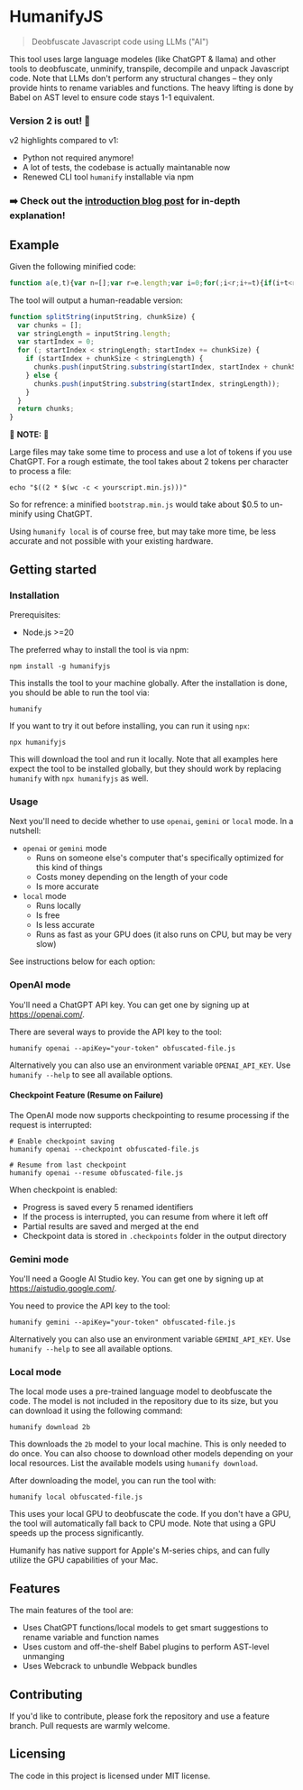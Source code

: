 # HumanifyJS
> Deobfuscate Javascript code using LLMs ("AI")

This tool uses large language modeles (like ChatGPT & llama) and other tools to
deobfuscate, unminify, transpile, decompile and unpack Javascript code. Note
that LLMs don't perform any structural changes – they only provide hints to
rename variables and functions. The heavy lifting is done by Babel on AST level
to ensure code stays 1-1 equivalent.

### Version 2 is out! 🎉

v2 highlights compared to v1:
* Python not required anymore!
* A lot of tests, the codebase is actually maintanable now
* Renewed CLI tool `humanify` installable via npm

### ➡️ Check out the [introduction blog post][blogpost] for in-depth explanation!

[blogpost]: https://thejunkland.com/blog/using-llms-to-reverse-javascript-minification

## Example

Given the following minified code:

```javascript
function a(e,t){var n=[];var r=e.length;var i=0;for(;i<r;i+=t){if(i+t<r){n.push(e.substring(i,i+t))}else{n.push(e.substring(i,r))}}return n}
```

The tool will output a human-readable version:

```javascript
function splitString(inputString, chunkSize) {
  var chunks = [];
  var stringLength = inputString.length;
  var startIndex = 0;
  for (; startIndex < stringLength; startIndex += chunkSize) {
    if (startIndex + chunkSize < stringLength) {
      chunks.push(inputString.substring(startIndex, startIndex + chunkSize));
    } else {
      chunks.push(inputString.substring(startIndex, stringLength));
    }
  }
  return chunks;
}
```

🚨 **NOTE:** 🚨

Large files may take some time to process and use a lot of tokens if you use
ChatGPT. For a rough estimate, the tool takes about 2 tokens per character to
process a file:

```shell
echo "$((2 * $(wc -c < yourscript.min.js)))"
```

So for refrence: a minified `bootstrap.min.js` would take about $0.5 to
un-minify using ChatGPT.

Using `humanify local` is of course free, but may take more time, be less
accurate and not possible with your existing hardware.

## Getting started

### Installation

Prerequisites:
* Node.js >=20

The preferred whay to install the tool is via npm:

```shell
npm install -g humanifyjs
```

This installs the tool to your machine globally. After the installation is done,
you should be able to run the tool via:

```shell
humanify
```

If you want to try it out before installing, you can run it using `npx`:

```
npx humanifyjs
```

This will download the tool and run it locally. Note that all examples here
expect the tool to be installed globally, but they should work by replacing
`humanify` with `npx humanifyjs` as well.

### Usage

Next you'll need to decide whether to use `openai`, `gemini` or `local` mode. In a
nutshell:

* `openai` or `gemini` mode
  * Runs on someone else's computer that's specifically optimized for this kind
    of things
  * Costs money depending on the length of your code
  * Is more accurate
* `local` mode
  * Runs locally
  * Is free
  * Is less accurate
  * Runs as fast as your GPU does (it also runs on CPU, but may be very slow)

See instructions below for each option:

### OpenAI mode

You'll need a ChatGPT API key. You can get one by signing up at
https://openai.com/.

There are several ways to provide the API key to the tool:
```shell
humanify openai --apiKey="your-token" obfuscated-file.js
```

Alternatively you can also use an environment variable `OPENAI_API_KEY`. Use
`humanify --help` to see all available options.

#### Checkpoint Feature (Resume on Failure)

The OpenAI mode now supports checkpointing to resume processing if the request is interrupted:

```shell
# Enable checkpoint saving
humanify openai --checkpoint obfuscated-file.js

# Resume from last checkpoint
humanify openai --resume obfuscated-file.js
```

When checkpoint is enabled:
- Progress is saved every 5 renamed identifiers
- If the process is interrupted, you can resume from where it left off
- Partial results are saved and merged at the end
- Checkpoint data is stored in `.checkpoints` folder in the output directory

### Gemini mode

You'll need a Google AI Studio key. You can get one by signing up at
https://aistudio.google.com/.

You need to provice the API key to the tool:

```shell
humanify gemini --apiKey="your-token" obfuscated-file.js
```

Alternatively you can also use an environment variable `GEMINI_API_KEY`. Use
`humanify --help` to see all available options.

### Local mode

The local mode uses a pre-trained language model to deobfuscate the code. The
model is not included in the repository due to its size, but you can download it
using the following command:

```shell
humanify download 2b
```

This downloads the `2b` model to your local machine. This is only needed to do
once. You can also choose to download other models depending on your local
resources. List the available models using `humanify download`.

After downloading the model, you can run the tool with:

```shell
humanify local obfuscated-file.js
```

This uses your local GPU to deobfuscate the code. If you don't have a GPU, the
tool will automatically fall back to CPU mode. Note that using a GPU speeds up
the process significantly.

Humanify has native support for Apple's M-series chips, and can fully utilize
the GPU capabilities of your Mac.

## Features

The main features of the tool are:
* Uses ChatGPT functions/local models to get smart suggestions to rename
  variable and function names
* Uses custom and off-the-shelf Babel plugins to perform AST-level unmanging
* Uses Webcrack to unbundle Webpack bundles

## Contributing

If you'd like to contribute, please fork the repository and use a feature
branch. Pull requests are warmly welcome.

## Licensing

The code in this project is licensed under MIT license.
